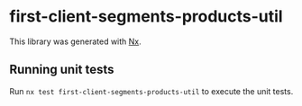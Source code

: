 # first-client-segments-products-util

This library was generated with [Nx](https://nx.dev).

## Running unit tests

Run `nx test first-client-segments-products-util` to execute the unit tests.
